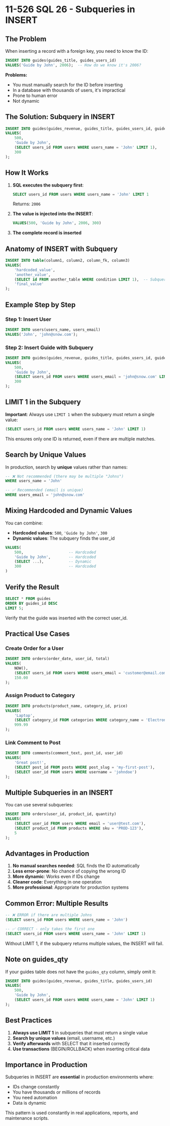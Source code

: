 # 11-526 SQL 26 - Subqueries in INSERT

## The Problem

When inserting a record with a foreign key, you need to know the ID:

```sql
INSERT INTO guides(guides_title, guides_users_id)
VALUES('Guide by John', 2006);  -- How do we know it's 2006?
```

**Problems:**
- You must manually search for the ID before inserting
- In a database with thousands of users, it's impractical
- Prone to human error
- Not dynamic

## The Solution: Subquery in INSERT

```sql
INSERT INTO guides(guides_revenue, guides_title, guides_users_id, guides_qty)
VALUES(
    500,
    'Guide by John',
    (SELECT users_id FROM users WHERE users_name = 'John' LIMIT 1),
    300
);
```

## How It Works

1. **SQL executes the subquery first**:
   ```sql
   SELECT users_id FROM users WHERE users_name = 'John' LIMIT 1
   ```
   Returns: `2006`

2. **The value is injected into the INSERT**:
   ```sql
   VALUES(500, 'Guide by John', 2006, 300)
   ```

3. **The complete record is inserted**

## Anatomy of INSERT with Subquery

```sql
INSERT INTO table(column1, column2, column_fk, column3)
VALUES(
    'hardcoded_value',
    'another_value',
    (SELECT id FROM another_table WHERE condition LIMIT 1),  -- Subquery
    'final_value'
);
```

## Example Step by Step

### Step 1: Insert User

```sql
INSERT INTO users(users_name, users_email)
VALUES('John', 'john@snow.com');
```

### Step 2: Insert Guide with Subquery

```sql
INSERT INTO guides(guides_revenue, guides_title, guides_users_id, guides_qty)
VALUES(
    500,
    'Guide by John',
    (SELECT users_id FROM users WHERE users_email = 'john@snow.com' LIMIT 1),
    300
);
```

## LIMIT 1 in the Subquery

**Important**: Always use `LIMIT 1` when the subquery must return a single value:

```sql
(SELECT users_id FROM users WHERE users_name = 'John' LIMIT 1)
```

This ensures only one ID is returned, even if there are multiple matches.

## Search by Unique Values

In production, search by **unique** values rather than names:

```sql
-- ❌ Not recommended (there may be multiple "Johns")
WHERE users_name = 'John'

-- ✅ Recommended (email is unique)
WHERE users_email = 'john@snow.com'
```

## Mixing Hardcoded and Dynamic Values

You can combine:
- **Hardcoded values**: `500`, `'Guide by John'`, `300`
- **Dynamic values**: The subquery finds the user_id

```sql
VALUES(
    500,                    -- Hardcoded
    'Guide by John',        -- Hardcoded
    (SELECT ...),           -- Dynamic
    300                     -- Hardcoded
)
```

## Verify the Result

```sql
SELECT * FROM guides
ORDER BY guides_id DESC
LIMIT 5;
```

Verify that the guide was inserted with the correct user_id.

## Practical Use Cases

### Create Order for a User

```sql
INSERT INTO orders(order_date, user_id, total)
VALUES(
    NOW(),
    (SELECT users_id FROM users WHERE users_email = 'customer@email.com'),
    150.00
);
```

### Assign Product to Category

```sql
INSERT INTO products(product_name, category_id, price)
VALUES(
    'Laptop',
    (SELECT category_id FROM categories WHERE category_name = 'Electronics'),
    999.99
);
```

### Link Comment to Post

```sql
INSERT INTO comments(comment_text, post_id, user_id)
VALUES(
    'Great post!',
    (SELECT post_id FROM posts WHERE post_slug = 'my-first-post'),
    (SELECT user_id FROM users WHERE username = 'johndoe')
);
```

## Multiple Subqueries in an INSERT

You can use several subqueries:

```sql
INSERT INTO orders(user_id, product_id, quantity)
VALUES(
    (SELECT user_id FROM users WHERE email = 'user@test.com'),
    (SELECT product_id FROM products WHERE sku = 'PROD-123'),
    5
);
```

## Advantages in Production

1. **No manual searches needed**: SQL finds the ID automatically
2. **Less error-prone**: No chance of copying the wrong ID
3. **More dynamic**: Works even if IDs change
4. **Cleaner code**: Everything in one operation
5. **More professional**: Appropriate for production systems

## Common Error: Multiple Results

```sql
-- ❌ ERROR if there are multiple Johns
(SELECT users_id FROM users WHERE users_name = 'John')

-- ✅ CORRECT - only takes the first one
(SELECT users_id FROM users WHERE users_name = 'John' LIMIT 1)
```

Without LIMIT 1, if the subquery returns multiple values, the INSERT will fail.

## Note on guides_qty

If your guides table does not have the `guides_qty` column, simply omit it:

```sql
INSERT INTO guides(guides_revenue, guides_title, guides_users_id)
VALUES(
    500,
    'Guide by John',
    (SELECT users_id FROM users WHERE users_name = 'John' LIMIT 1)
);
```

## Best Practices

1. **Always use LIMIT 1** in subqueries that must return a single value
2. **Search by unique values** (email, username, etc.)
3. **Verify afterwards** with SELECT that it inserted correctly
4. **Use transactions** (BEGIN/ROLLBACK) when inserting critical data

## Importance in Production

Subqueries in INSERT are **essential** in production environments where:
- IDs change constantly
- You have thousands or millions of records
- You need automation
- Data is dynamic

This pattern is used constantly in real applications, reports, and maintenance scripts.
